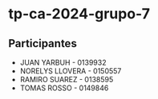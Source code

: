 # tp-ca-2024-grupo-7

## Participantes
- JUAN YARBUH - 0139932
- NORELYS LLOVERA - 0150557
- RAMIRO SUAREZ - 0138595
- TOMAS ROSSO - 0149846
